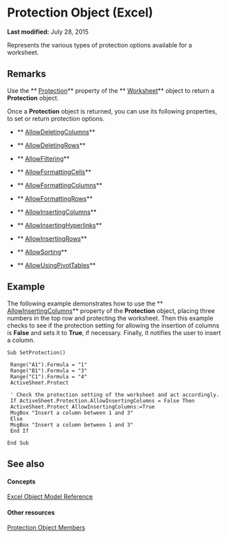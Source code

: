 
# Protection Object (Excel)

 **Last modified:** July 28, 2015

Represents the various types of protection options available for a worksheet.

## Remarks

Use the  ** [Protection](46bf2025-46cf-81ae-4864-2d6266dab173.md)** property of the ** [Worksheet](182b705e-854a-81cc-a4b0-59b942de55ae.md)** object to return a **Protection** object.

Once a  **Protection** object is returned, you can use its following properties, to set or return protection options.


-  ** [AllowDeletingColumns](602e0599-f444-0e81-9d9c-70f1f8093a29.md)**
    
-  ** [AllowDeletingRows](da418f4e-ca3e-b0f2-4b12-fe578b0bf20b.md)**
    
-  ** [AllowFiltering](dc0b8ab3-ea28-0692-9474-8f81cc395599.md)**
    
-  ** [AllowFormattingCells](6e3d6fd1-a1f5-95c1-0ef2-795eba31b904.md)**
    
-  ** [AllowFormattingColumns](1cdfeea0-5c5e-1f6c-47c7-a351bb6745b7.md)**
    
-  ** [AllowFormattingRows](c58f9511-b6f5-a911-d20d-90dbb46248b7.md)**
    
-  ** [AllowInsertingColumns](87938c66-e48a-dd1d-934e-08752bbf3e03.md)**
    
-  ** [AllowInsertingHyperlinks](ef334ce3-a8d3-d9db-e48b-739f150cfb98.md)**
    
-  ** [AllowInsertingRows](481fb5d0-31c9-9c28-c5a0-3f3abc48ad3a.md)**
    
-  ** [AllowSorting](cffdb62d-2fbb-111a-ed06-e295b722ee75.md)**
    
-  ** [AllowUsingPivotTables](42968839-1d82-3c0e-172b-1389c772f9a1.md)**
    

## Example

The following example demonstrates how to use the  ** [AllowInsertingColumns](87938c66-e48a-dd1d-934e-08752bbf3e03.md)** property of the **Protection** object, placing three numbers in the top row and protecting the worksheet. Then this example checks to see if the protection setting for allowing the insertion of columns is **False** and sets it to **True**, if necessary. Finally, it notifies the user to insert a column.


```
Sub SetProtection() 
 
 Range("A1").Formula = "1" 
 Range("B1").Formula = "3" 
 Range("C1").Formula = "4" 
 ActiveSheet.Protect 
 
 ' Check the protection setting of the worksheet and act accordingly. 
 If ActiveSheet.Protection.AllowInsertingColumns = False Then 
 ActiveSheet.Protect AllowInsertingColumns:=True 
 MsgBox "Insert a column between 1 and 3" 
 Else 
 MsgBox "Insert a column between 1 and 3" 
 End If 
 
End Sub
```


## See also


#### Concepts


 [Excel Object Model Reference](11ea8598-8a20-92d5-f98b-0da04263bf2c.md)
#### Other resources


 [Protection Object Members](c916b830-ed4c-3c9d-5cbd-245e32504076.md)
